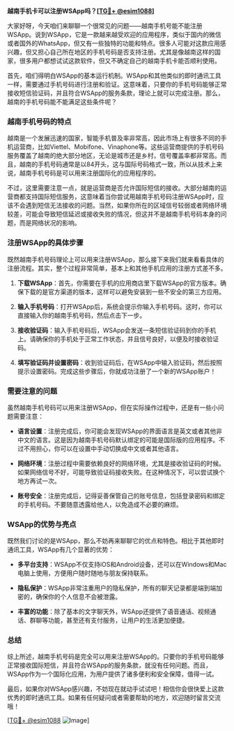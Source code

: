 **越南手机卡可以注册WSApp吗？[[TG💪+ @esim1088](https://t.me/s/esim1088)]**

大家好呀，今天咱们来聊聊一个很常见的问题——越南手机号能不能注册WSApp。说到WSApp，它是一款越来越受欢迎的应用程序，类似于国内的微信或者国外的WhatsApp，但又有一些独特的功能和特点。很多人可能对这款应用感兴趣，但又担心自己所在地区的手机号码是否支持注册。尤其是像越南这样的国家，很多用户都想试试这款软件，但又不确定自己的越南手机卡能否顺利使用。

首先，咱们得明白WSApp的基本运行机制。WSApp和其他类似的即时通讯工具一样，需要通过手机号码进行注册和验证。这意味着，只要你的手机号码能够正常接收短信验证码，并且符合WSApp的服务条款，理论上就可以完成注册。那么，越南的手机号码能不能满足这些条件呢？

### 越南手机号码的特点

越南是一个发展迅速的国家，智能手机普及率非常高，因此市场上有很多不同的手机运营商，比如Viettel、Mobifone、Vinaphone等。这些运营商提供的手机号码服务覆盖了越南的绝大部分地区，无论是城市还是乡村，信号覆盖率都非常高。而且，越南的手机号码通常是以84开头，这与国际号码格式一致，所以从技术上来说，越南手机号码是可以用来注册国际化的应用程序的。

不过，这里需要注意一点，就是运营商是否允许国际短信的接收。大部分越南的运营商都支持国际短信服务，这意味着当你尝试用越南手机号码注册WSApp时，应该不会遇到短信无法接收的问题。当然，如果你所在的区域信号较弱或者网络环境较差，可能会导致短信延迟或接收失败的情况，但这并不是越南手机号码本身的问题，而是网络状况的影响。

### 注册WSApp的具体步骤

既然越南手机号码理论上可以用来注册WSApp，那么接下来我们就来看看具体的注册流程。其实，整个过程非常简单，基本上和其他手机应用的注册方式差不多。

1. **下载WSApp**：首先，你需要在手机的应用商店里下载WSApp的官方版本。确保下载的是官方渠道的版本，这样可以避免安装到一些不安全的第三方应用。
   
2. **输入手机号码**：打开WSApp后，系统会提示你输入手机号码。这时，你可以直接输入你的越南手机号码，然后点击下一步。

3. **接收验证码**：输入手机号码后，WSApp会发送一条短信验证码到你的手机上。请确保你的手机处于正常工作状态，并且信号良好，以便及时接收验证码。

4. **填写验证码并设置密码**：收到验证码后，在WSApp中输入验证码，然后按照提示设置密码。完成这些步骤后，你就成功注册了一个新的WSApp账户！

### 需要注意的问题

虽然越南手机号码可以用来注册WSApp，但在实际操作过程中，还是有一些小问题需要注意：

- **语言设置**：注册完成后，你可能会发现WSApp的界面语言是英文或者其他非中文的语言。这是因为越南手机号码默认绑定的可能是国际版的应用程序。不过不用担心，你可以在设置中手动切换成中文或者其他语言。

- **网络环境**：注册过程中需要依赖良好的网络环境，尤其是接收验证码的时候。如果网络信号不好，可能导致验证码接收失败。在这种情况下，可以尝试换个地方再试一次。

- **账号安全**：注册完成后，记得妥善保管自己的账号信息，包括登录密码和绑定的手机号码。不要随意透露给他人，以免造成不必要的麻烦。

### WSApp的优势与亮点

既然我们讨论的是WSApp，那么不妨再来聊聊它的优点和特色。相比于其他即时通讯工具，WSApp有几个显著的优势：

- **多平台支持**：WSApp不仅支持iOS和Android设备，还可以在Windows和Mac电脑上使用，方便用户随时随地与朋友保持联系。

- **隐私保护**：WSApp非常注重用户的隐私保护，所有的聊天记录都是端到端加密的，确保你的个人信息不会被泄露。

- **丰富的功能**：除了基本的文字聊天外，WSApp还提供了语音通话、视频通话、群聊等功能，甚至还有支付服务，让用户的生活更加便捷。

### 总结

综上所述，越南手机号码是完全可以用来注册WSApp的。只要你的手机号码能够正常接收国际短信，并且符合WSApp的服务条款，就没有任何问题。而且，WSApp作为一个国际化应用，为用户提供了诸多便利和安全保障，值得一试。

最后，如果你对WSApp感兴趣，不妨现在就动手试试吧！相信你会很快爱上这款优秀的即时通讯工具。如果有任何疑问或者需要帮助的地方，欢迎随时留言交流哦！

[[TG💪+ @esim1088](https://t.me/s/esim1088) ![Image](https://i.postimg.cc/4NQfJmqS/Snipaste-2025-05-13-00-14-12.png)]